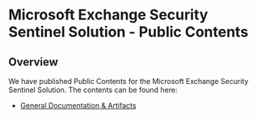# Microsoft Exchange Security Sentinel Solution - Public Contents

## Overview

We have published Public Contents for the Microsoft Exchange Security Sentinel Solution. The contents can be found here:

* [General Documentation & Artifacts](/#-GeneralContent/README.md)

